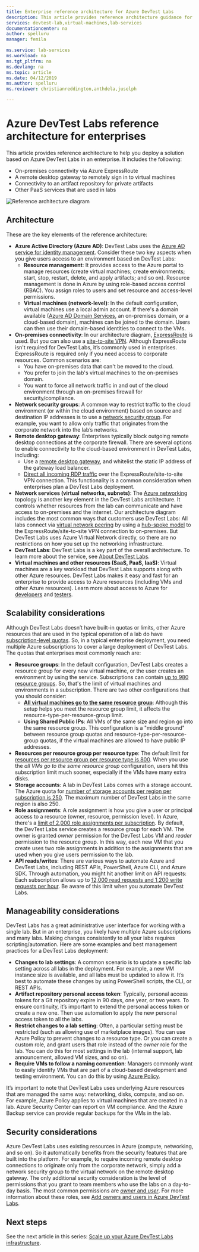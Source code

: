 ```yaml
---
title: Enterprise reference architecture for Azure DevTest Labs
description: This article provides reference architecture guidance for Azure DevTest Labs in an enterprise. 
services: devtest-lab,virtual-machines,lab-services
documentationcenter: na
author: spelluru
manager: femila

ms.service: lab-services
ms.workload: na
ms.tgt_pltfrm: na
ms.devlang: na
ms.topic: article
ms.date: 04/12/2019
ms.author: spelluru
ms.reviewer: christianreddington,anthdela,juselph

---
```


# Azure DevTest Labs reference architecture for enterprises
This article provides reference architecture to help you deploy a solution based on Azure DevTest Labs in an enterprise. It includes the following:
- On-premises connectivity via Azure ExpressRoute
- A remote desktop gateway to remotely sign in to virtual machines
- Connectivity to an artifact repository for private artifacts
- Other PaaS services that are used in labs

![Reference architecture diagram](./media/devtest-lab-reference-architecture/reference-architecture.png)

## Architecture
These are the key elements of the reference architecture:

- **Azure Active Directory (Azure AD)**: DevTest Labs uses the [Azure AD service for identity management](../active-directory/fundamentals/active-directory-whatis.md). Consider these two key aspects when you give users access to an environment based on DevTest Labs:
    - **Resource management**: It provides access to the Azure portal to manage resources (create virtual machines; create environments; start, stop, restart, delete, and apply artifacts; and so on). Resource management is done in Azure by using role-based access control (RBAC). You assign roles to users and set resource and access-level permissions.
    - **Virtual machines (network-level)**: In the default configuration, virtual machines use a local admin account. If there's a domain available ([Azure AD Domain Services](../active-directory-domain-services/overview.md), an on-premises domain, or a cloud-based domain), machines can be joined to the domain. Users can then use their domain-based identities to connect to the VMs.
- **On-premises connectivity**: In our architecture diagram, [ExpressRoute](../expressroute/expressroute-introduction.md) is used. But you can also use a [site-to-site VPN](../vpn-gateway/vpn-gateway-about-vpn-gateway-settings.md). Although ExpressRoute isn't required for DevTest Labs, it’s commonly used in enterprises. ExpressRoute is required only if you need access to corporate resources. Common scenarios are:
    - You have on-premises data that can't be moved to the cloud.
    - You prefer to join the lab's virtual machines to the on-premises domain.
    - You want to force all network traffic in and out of the cloud environment through an on-premises firewall for security/compliance.
- **Network security groups**: A common way to restrict traffic to the cloud environment (or within the cloud environment) based on source and destination IP addresses is to use a [network security group](../virtual-network/security-overview.md). For example, you want to allow only traffic that originates from the corporate network into the lab’s networks.
- **Remote desktop gateway**: Enterprises typically block outgoing remote desktop connections at the corporate firewall. There are several options to enable connectivity to the cloud-based environment in DevTest Labs, including:
  - Use a [remote desktop gateway](/windows-server/remote/remote-desktop-services/desktop-hosting-logical-architecture), and whitelist the static IP address of the gateway load balancer.
  - [Direct all incoming RDP traffic](../vpn-gateway/vpn-gateway-forced-tunneling-rm.md) over the ExpressRoute/site-to-site VPN connection. This functionality is a common consideration when enterprises plan a DevTest Labs deployment.
- **Network services (virtual networks, subnets)**: The [Azure networking](../networking/networking-overview.md) topology is another key element in the DevTest Labs architecture. It controls whether resources from the lab can communicate and have access to on-premises and the internet. Our architecture diagram includes the most common ways that customers use DevTest Labs: All labs connect via [virtual network peering](../virtual-network/virtual-network-peering-overview.md) by using a [hub-spoke model](/azure/architecture/reference-architectures/hybrid-networking/hub-spoke) to the ExpressRoute/site-to-site VPN connection to on-premises. But DevTest Labs uses Azure Virtual Network directly, so there are no restrictions on how you set up the networking infrastructure.
- **DevTest Labs**:  DevTest Labs is a key part of the overall architecture. To learn more about the service, see [About DevTest Labs](devtest-lab-overview.md).
- **Virtual machines and other resources (SaaS, PaaS, IaaS)**:  Virtual machines are a key workload that DevTest Labs supports along with other Azure resources. DevTest Labs makes it easy and fast for an enterprise to provide access to Azure resources (including VMs and other Azure resources). Learn more about access to Azure for [developers](devtest-lab-developer-lab.md) and [testers](devtest-lab-test-env.md).

## Scalability considerations
Although DevTest Labs doesn’t have built-in quotas or limits, other Azure resources that are used in the typical operation of a lab do have [subscription-level quotas](../azure-resource-manager/management/azure-subscription-service-limits.md). So, in a typical enterprise deployment, you need multiple Azure subscriptions to cover a large deployment of DevTest Labs. The quotas that enterprises most commonly reach are:

- **Resource groups**: In the default configuration, DevTest Labs creates a resource group for every new virtual machine, or the user creates an environment by using the service. Subscriptions can contain [up to 980 resource groups](../azure-resource-manager/management/azure-subscription-service-limits.md#subscription-limits---azure-resource-manager). So, that's the limit of virtual machines and environments in a subscription. There are two other configurations that you should consider:
    - **[All virtual machines go to the same resource group](resource-group-control.md)**: Although this setup helps you meet the resource group limit, it affects the resource-type-per-resource-group limit.
    - **Using Shared Public IPs**: All VMs of the same size and region go into the same resource group. This configuration is a "middle ground" between resource group quotas and resource-type-per-resource-group quotas, if the virtual machines are allowed to have public IP addresses.
- **Resources per resource group per resource type**: The default limit for [resources per resource group per resource type is 800](../azure-resource-manager/management/azure-subscription-service-limits.md#resource-group-limits).  When you use the *all VMs go to the same resource group* configuration, users hit this subscription limit much sooner, especially if the VMs have many extra disks.
- **Storage accounts**: A lab in DevTest Labs comes with a storage account. The Azure quota for [number of storage accounts per region per subscription is 250](../azure-resource-manager/management/azure-subscription-service-limits.md#storage-limits). The maximum number of DevTest Labs in the same region is also 250.
- **Role assignments**: A role assignment is how you give a user or principal access to a resource (owner, resource, permission level). In Azure, there's a [limit of 2,000 role assignments per subscription](../azure-resource-manager/management/azure-subscription-service-limits.md#role-based-access-control-limits). By default, the DevTest Labs service creates a resource group for each VM. The owner is granted *owner* permission for the DevTest Labs VM and *reader* permission to the resource group. In this way, each new VM that you create uses two role assignments in addition to the assignments that are used when you give users permission to the lab.
- **API reads/writes**: There are various ways to automate Azure and DevTest Labs, including REST APIs, PowerShell, Azure CLI, and Azure SDK. Through automation, you might hit another limit on API requests: Each subscription allows up to [12,000 read requests and 1,200 write requests per hour](../azure-resource-manager/resource-manager-request-limits.md). Be aware of this limit when you automate DevTest Labs.

## Manageability considerations
DevTest Labs has a great administrative user interface for working with a single lab. But in an enterprise, you likely have multiple Azure subscriptions and many labs. Making changes consistently to all your labs requires scripting/automation. Here are some examples and best management practices for a DevTest Labs deployment:

- **Changes to lab settings**: A common scenario is to update a specific lab setting across all labs in the deployment. For example, a new VM instance size is available, and all labs must be updated to allow it. It’s best to automate these changes by using  PowerShell scripts, the CLI, or REST APIs.  
- **Artifact repository personal access token**:  Typically, personal access tokens for a Git repository expire in 90 days, one year, or two years. To ensure continuity, it’s important to extend the personal access token or create a new one. Then use automation to apply the new personal access token to all the labs.
- **Restrict changes to a lab setting**: Often, a particular setting must be restricted (such as allowing use of marketplace images). You can use Azure Policy to prevent changes to a resource type. Or you can create a custom role, and grant users that role instead of the *owner* role for the lab. You can do this for most settings in the lab (internal support, lab announcement, allowed VM sizes, and so on).
- **Require VMs to follow a naming convention**: Managers commonly want to easily identify VMs that are part of a cloud-based development and testing environment. You can do this by using [Azure Policy](https://github.com/Azure/azure-policy/tree/master/samples/TextPatterns/allow-multiple-name-patterns).

It’s important to note that DevTest Labs uses underlying Azure resources that are managed the same way: networking, disks, compute, and so on. For example, Azure Policy applies to virtual machines that are created in a lab. Azure Security Center can report on VM compliance. And the Azure Backup service can provide regular backups for the VMs in the lab.

## Security considerations
Azure DevTest Labs uses existing resources in Azure (compute, networking, and so on). So it automatically benefits from the security features that are built into the platform. For example, to require incoming remote desktop connections to originate only from the corporate network, simply add a network security group to the virtual network on the remote desktop gateway. The only additional security consideration is the level of permissions that you grant to team members who use the labs on a day-to-day basis. The most common permissions are [*owner* and *user*](devtest-lab-add-devtest-user.md). For more information about these roles, see [Add owners and users in Azure DevTest Labs](devtest-lab-add-devtest-user.md).

## Next steps
See the next article in this series: [Scale up your Azure DevTest Labs infrastructure](devtest-lab-guidance-scale.md).
